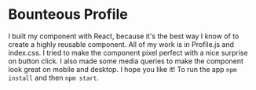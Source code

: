 # Bounteous Profile

I built my component with React, because it's the best way I know of to create a highly reusable component. All of my work is in Profile.js and index.css. I tried to make the component pixel perfect with a nice surprise on button click. I also made some media queries to make the component look great on mobile and desktop. I hope you like it! To run the app `npm install` and then `npm start`.
